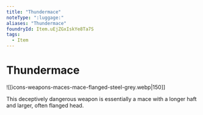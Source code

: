 ```yaml
---
title: "Thundermace"
noteType: ":luggage:"
aliases: "Thundermace"
foundryId: Item.uEjZGxIskYe8Ta7S
tags:
  - Item
---
```


# Thundermace
![[icons-weapons-maces-mace-flanged-steel-grey.webp|150]]

This deceptively dangerous weapon is essentially a mace with a longer haft and larger, often flanged head.
